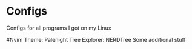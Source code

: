 # Configs
Configs for all programs I got on my Linux


#Nvim
Theme: Palenight
Tree Explorer: NERDTree
Some additional stuff
